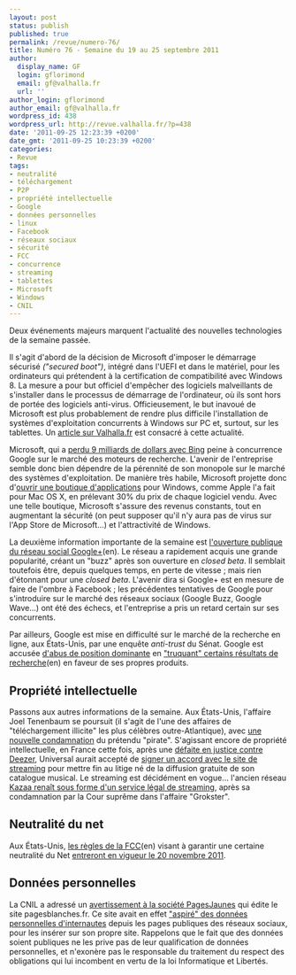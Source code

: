 ```yaml
---
layout: post
status: publish
published: true
permalink: /revue/numero-76/
title: Numéro 76 - Semaine du 19 au 25 septembre 2011
author:
  display_name: GF
  login: gflorimond
  email: gf@valhalla.fr
  url: ''
author_login: gflorimond
author_email: gf@valhalla.fr
wordpress_id: 438
wordpress_url: http://revue.valhalla.fr/?p=438
date: '2011-09-25 12:23:39 +0200'
date_gmt: '2011-09-25 10:23:39 +0200'
categories:
- Revue
tags:
- neutralité
- téléchargement
- P2P
- propriété intellectuelle
- Google
- données personnelles
- linux
- Facebook
- réseaux sociaux
- sécurité
- FCC
- concurrence
- streaming
- tablettes
- Microsoft
- Windows
- CNIL
---
```


<p>Deux événements majeurs marquent l'actualité des nouvelles technologies de la semaine passée.</p>
<p>Il s'agit d'abord de la décision de Microsoft d'imposer le démarrage sécurisé <i>("secured boot")</i>, intégré dans l'UEFI et dans le matériel, pour les ordinateurs qui prétendent à la certification de compatibilité avec Windows 8. La mesure a pour but officiel d'empêcher des logiciels malveillants de s'installer dans le processus de démarrage de l'ordinateur, où ils sont hors de portée des logiciels anti-virus. Officieusement, le but inavoué de Microsoft est plus probablement de rendre plus difficile l'installation de systèmes d'exploitation concurrents à Windows sur PC et, surtout, sur les tablettes. Un <a href="http://www.valhalla.fr/2011/09/22/prison-certifiee-windows/">article sur Valhalla.fr</a> est consacré à cette actualité.</p>
<p>Microsoft, qui a <a href="http://www.numerama.com/magazine/19877-microsoft-a-perdu-9-milliards-de-dollars-a-cause-de-bing.html">perdu 9 milliards de dollars avec Bing</a> peine à concurrence Google sur le marché des moteurs de recherche. L'avenir de l'entreprise semble donc bien dépendre de la pérennité de son monopole sur le marché des systèmes d'exploitation. De manière très habile, Microsoft projette donc d'<a href="http://www.numerama.com/magazine/19854-windows-app-store-microsoft-touchera-30-des-revenus.html">ouvrir une boutique d'applications</a> pour Windows, comme Apple l'a fait pour Mac OS X, en prélevant 30% du prix de chaque logiciel vendu. Avec une telle boutique, Microsoft s'assure des revenus constants, tout en augmentant la sécurité (on peut supposer qu'il n'y aura pas de virus sur l'App Store de Microsoft...) et l'attractivité de Windows.  </p>
<p>La deuxième information importante de la semaine est <a href="http://arstechnica.com/web/news/2011/09/google-drops-invitation-barrier-allows-anybody-to-join.ars">l'ouverture publique du réseau social Google+</a><span class="lang">(en)</span>. Le réseau a rapidement acquis une grande popularité, créant un "buzz" après son ouverture en <i>closed beta</i>. Il semblait toutefois être, depuis quelques temps, en perte de vitesse ; mais rien d'étonnant pour une <i>closed beta</i>. L'avenir dira si Google+ est en mesure de faire de l'ombre à Facebook ; les précédentes tentatives de Google pour s'introduire sur le marché des réseaux sociaux (Google Buzz, Google Wave...) ont été des échecs, et l'entreprise a pris un retard certain sur ses concurrents. </p>
<p>Par ailleurs, Google est mise en difficulté sur le marché de la recherche en ligne, aux États-Unis, par une enquête <i>anti-trust</i> du Sénat. Google est accusée <a href="http://pro.clubic.com/entreprises/google/actualite-448218-senat-google-abus-position-dominante.html">d'abus de position dominante</a> en <a href="http://arstechnica.com/tech-policy/news/2011/09/google-rigs-its-results-say-critics-at-senate-antitrust-hearing.ars">"truquant" certains résultats de recherche</a><span class="lang">(en)</span> en faveur de ses propres produits.</p>
<h2>Propriété intellectuelle</h2>
<p>Passons aux autres informations de la semaine. Aux États-Unis, l'affaire Joel Tenenbaum se poursuit (il s'agit de l'une des affaires de "téléchargement illicite" les plus célèbres outre-Atlantique), avec <a href="http://pro.clubic.com/legislation-loi-internet/telechargement-illegal/actualite-447464-internaute-lourde-condamnation-financiere.html">une nouvelle condamnation</a> du prétendu "pirate". S'agissant encore de propriété intellectuelle, en France cette fois, après une <a href="http://www.clubic.com/telecharger/logiciel-musique-et-streaming/deezer/actualite-448028-fin-conflit-universal-deezer.html">défaite en justice contre Deezer</a>, Universal aurait accepté de <a href="http://www.numerama.com/magazine/19890-l-affaire-universal-vs-deezer-se-termine-par-un-accord-amiable.html">signer un accord avec le site de streaming</a> pour mettre fin au litige né de la diffusion gratuite de son catalogue musical. Le streaming est décidément en vogue... l'ancien réseau <a href="http://www.numerama.com/magazine/19905-ancien-roi-du-p2p-kazaa-renait-en-site-commercial-de-streaming.html">Kazaa renaît sous forme d'un service légal de streaming</a>, après sa condamnation par la Cour suprême dans l'affaire "Grokster".</p>
<h2>Neutralité du net</h2>
<p>Aux États-Unis, <a href="http://arstechnica.com/tech-policy/news/2011/09/us-net-neutrality-rules-finalized-in-effect-november-20.ars">les règles de la FCC</a><span class="lang">(en)</span> visant à garantir une certaine neutralité du Net <a href="http://www.clubic.com/connexion-internet/actualite-448512-neutralite-net-telle-fcc-appliquer-20.html">entreront en vigueur le 20 novembre 2011</a>.</p>
<h2>Données personnelles</h2>
<p>La CNIL a adressé un <a href="http://pro.clubic.com/legislation-loi-internet/cnil/actualite-448568-pagesjaunes-cnil.html">avertissement à la société PagesJaunes</a> qui édite le site pagesblanches.fr. Ce site avait en effet <a href="http://www.pcinpact.com/actu/news/65964-cnil-pagesblanches-collecte-profils-sociaux.htm">"aspiré" des données personnelles d'internautes</a> depuis les pages publiques des réseaux sociaux, pour les insérer sur son propre site. Rappelons que le fait que des données soient publiques ne les prive pas de leur qualification de données personnelles, et n'exonère pas le responsable du traitement du respect des obligations qui lui incombent en vertu de la loi Informatique et Libertés.</p>
